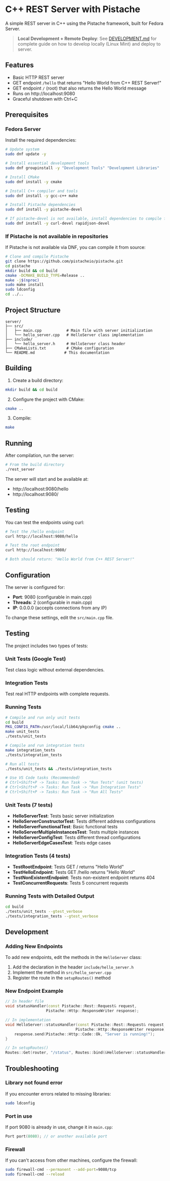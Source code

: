 # C++ REST Server with Pistache

A simple REST server in C++ using the Pistache framework, built for Fedora Server.

> **Local Development + Remote Deploy**: See [DEVELOPMENT.md](DEVELOPMENT.md) for complete guide on how to develop locally (Linux Mint) and deploy to server.

## Features

- Basic HTTP REST server
- GET endpoint `/hello` that returns "Hello World from C++ REST Server!"
- GET endpoint `/` (root) that also returns the Hello World message
- Runs on http://localhost:9080
- Graceful shutdown with Ctrl+C

## Prerequisites

### Fedora Server

Install the required dependencies:

```bash
# Update system
sudo dnf update -y

# Install essential development tools
sudo dnf groupinstall -y "Development Tools" "Development Libraries"

# Install CMake
sudo dnf install -y cmake

# Install C++ compiler and tools
sudo dnf install -y gcc-c++ make

# Install Pistache dependencies
sudo dnf install -y pistache-devel

# If pistache-devel is not available, install dependencies to compile from source
sudo dnf install -y curl-devel rapidjson-devel
```

### If Pistache is not available in repositories

If Pistache is not available via DNF, you can compile it from source:

```bash
# Clone and compile Pistache
git clone https://github.com/pistacheio/pistache.git
cd pistache
mkdir build && cd build
cmake -DCMAKE_BUILD_TYPE=Release ..
make -j$(nproc)
sudo make install
sudo ldconfig
cd ../..
```

## Project Structure

```
server/
├── src/
│   ├── main.cpp           # Main file with server initialization
│   └── hello_server.cpp   # HelloServer class implementation
├── include/
│   └── hello_server.h     # HelloServer class header
├── CMakeLists.txt         # CMake configuration
└── README.md             # This documentation
```

## Building

1. Create a build directory:
```bash
mkdir build && cd build
```

2. Configure the project with CMake:
```bash
cmake ..
```

3. Compile:
```bash
make
```

## Running

After compilation, run the server:

```bash
# From the build directory
./rest_server
```

The server will start and be available at:
- http://localhost:9080/hello
- http://localhost:9080/

## Testing

You can test the endpoints using curl:

```bash
# Test the /hello endpoint
curl http://localhost:9080/hello

# Test the root endpoint
curl http://localhost:9080/

# Both should return: "Hello World from C++ REST Server!"
```

## Configuration

The server is configured for:
- **Port**: 9080 (configurable in main.cpp)
- **Threads**: 2 (configurable in main.cpp)
- **IP**: 0.0.0.0 (accepts connections from any IP)

To change these settings, edit the `src/main.cpp` file.

## Testing

The project includes two types of tests:

### **Unit Tests** (Google Test)
Test class logic without external dependencies.

### **Integration Tests**
Test real HTTP endpoints with complete requests.

### Running Tests

```bash
# Compile and run only unit tests
cd build
PKG_CONFIG_PATH=/usr/local/lib64/pkgconfig cmake ..
make unit_tests
./tests/unit_tests

# Compile and run integration tests
make integration_tests
./tests/integration_tests

# Run all tests
./tests/unit_tests && ./tests/integration_tests

# Use VS Code tasks (Recommended)
# Ctrl+Shift+P -> Tasks: Run Task -> "Run Tests" (unit tests)
# Ctrl+Shift+P -> Tasks: Run Task -> "Run Integration Tests"
# Ctrl+Shift+P -> Tasks: Run Task -> "Run All Tests"
```

### Unit Tests (7 tests)

- **HelloServerTest**: Tests basic server initialization
- **HelloServerConstructorTest**: Tests different address configurations
- **HelloServerFunctionalTest**: Basic functional tests
- **HelloServerMultipleInstancesTest**: Tests multiple instances
- **HelloServerConfigTest**: Tests different thread configurations
- **HelloServerEdgeCasesTest**: Tests edge cases

### Integration Tests (4 tests)

- **TestRootEndpoint**: Tests GET / returns "Hello World"
- **TestHelloEndpoint**: Tests GET /hello returns "Hello World"
- **TestNonExistentEndpoint**: Tests non-existent endpoint returns 404
- **TestConcurrentRequests**: Tests 5 concurrent requests

### Running Tests with Detailed Output

```bash
cd build
./tests/unit_tests --gtest_verbose
./tests/integration_tests --gtest_verbose
```

## Development

### Adding New Endpoints

To add new endpoints, edit the methods in the `HelloServer` class:

1. Add the declaration in the header `include/hello_server.h`
2. Implement the method in `src/hello_server.cpp`
3. Register the route in the `setupRoutes()` method

### New Endpoint Example

```cpp
// In header file
void statusHandler(const Pistache::Rest::Request& request,
                  Pistache::Http::ResponseWriter response);

// In implementation
void HelloServer::statusHandler(const Pistache::Rest::Request& request,
                               Pistache::Http::ResponseWriter response) {
    response.send(Pistache::Http::Code::Ok, "Server is running!");
}

// In setupRoutes()
Routes::Get(router, "/status", Routes::bind(&HelloServer::statusHandler, this));
```

## Troubleshooting

### Library not found error
If you encounter errors related to missing libraries:
```bash
sudo ldconfig
```

### Port in use
If port 9080 is already in use, change it in `main.cpp`:
```cpp
Port port(8080); // or another available port
```

### Firewall
If you can't access from other machines, configure the firewall:
```bash
sudo firewall-cmd --permanent --add-port=9080/tcp
sudo firewall-cmd --reload
```
